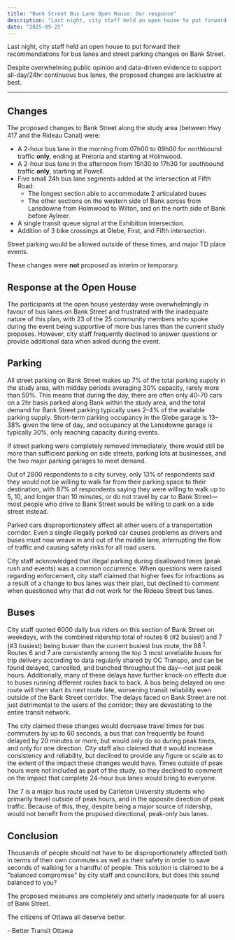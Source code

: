 ```yaml
---
title: "Bank Street Bus Lane Open House: Our response"
description: "Last night, city staff held an open house to put forward their recommendations for bus lanes and street parking changes on Bank Street.\n\nUnfortunately, despite overwhelming public opinion and evidence to support all-day/24hr continuous bus lanes, the proposed changes are lacklustre at best."
date: "2025-09-25"
---
```


Last night, city staff held an open house to put forward their recommendations for bus lanes and street parking changes on Bank Street. 

Despite overwhelming public opinion and data-driven evidence to support all-day/24hr continuous bus lanes, the proposed changes are lacklustre at best.

***

## Changes
The proposed changes to Bank Street along the study area (between Hwy 417 and the Rideau Canal) were:
- A 2-hour bus lane in the morning from 07h00 to 09h00 for northbound traffic **only**, ending at Pretoria and starting at Holmwood. 
- A 2-hour bus lane in the afternoon from 15h30 to 17h30 for southbound traffic **only**, starting at Powell. 
- Five small 24h bus lane segments added at the intersection at Fifth Road:
  - The longest section able to accommodate 2 articulated buses
  - The other sections on the western side of Bank across from Lansdowne from Holmwood to Wilton, and on the north side of Bank before Aylmer.
- A single transit queue signal at the Exhibition intersection.
- Addition of 3 bike crossings at Glebe, First, and Fifth intersection.

Street parking would be allowed outside of these times, and major TD place events. 

These changes were **not** proposed as interim or temporary.

##  Response at the Open House

The participants at the open house yesterday were overwhelmingly in favour of bus lanes on Bank Street and frustrated with the inadequate nature of this plan, with 23 of the 25 community members who spoke during the event being supportive of more bus lanes than the current study proposes. However, city staff frequently declined to answer questions or provide additional data when asked during the event. 

## Parking
All street parking on Bank Street makes up 7% of the total parking supply in the study area, with midday periods averaging 30% capacity, rarely more than 50%. This means that during the day, there are often only 40–70 cars on a 2hr basis parked along Bank within the study area, and the total demand for Bank Street parking typically uses 2–4% of the available parking supply. Short-term parking occupancy in the Glebe garage is 13–38% given the time of day, and occupancy at the Lansdowne garage is typically 30%, only reaching capacity during events. 

If street parking were completely removed immediately, there would still be more than sufficient parking on side streets, parking lots at businesses, and the two major parking garages to meet demand. 

Out of 2800 respondents to a city survey, only 13% of respondents said they would not be willing to walk far from their parking space to their destination, with 87% of respondents saying they were willing to walk up to 5, 10, and longer than 10 minutes, or do not travel by car to Bank Street—most people who drive to Bank Street would be willing to park on a side street instead. 

Parked cars disproportionately affect all other users of a transportation corridor. Even a single illegally parked car causes problems as drivers and buses must now weave in and out of the middle lane, interrupting the flow of traffic and causing safety risks for all road users. 

City staff acknowledged that illegal parking during disallowed times (peak rush and events) was a common occurrence. When questions were raised regarding enforcement, city staff claimed that higher fees for infractions as a result of a change to bus lanes was their plan, but declined to comment when questioned why that did not work for the Rideau Street bus lanes.

## Buses
City staff quoted 6000 daily bus riders on this section of Bank Street on weekdays, with the combined ridership total of routes 6 (#2 busiest) and 7 (#3 busiest) being busier than the current busiest bus route, the 88 <sup>[1](https://drive.google.com/file/d/1JSQU7QUkv1oby3assZZZlwIeqZwXQHm6/view)</sup>. Routes 6 and 7 are consistently among the top 3 most unreliable buses for trip delivery according to data regularly shared by OC Transpo, and can be found delayed, cancelled, and bunched throughout the day—not just peak hours. Additionally, many of these delays have further knock-on effects due to buses running different routes back to back. A bus being delayed on one route will then start its next route late, worsening transit reliability even outside of the Bank Street corridor. The delays faced on Bank Street are not just detrimental to the users of the corridor; they are devastating to the entire transit network.

The city claimed these changes would decrease travel times for bus commuters by up to 60 seconds, a bus that can frequently be found delayed by 20 minutes or more, but would only do so during peak times, and only for one direction. City staff also claimed that it would increase consistency and reliability, but declined to provide any figure or scale as to the extent of the impact these changes would have. Times outside of peak hours were not included as part of the study, so they declined to comment on the impact that complete 24-hour bus lanes would bring to everyone.

The 7 is a major bus route used by Carleton University students who primarily travel outside of peak hours, and in the opposite direction of peak traffic. Because of this, they, despite being a major source of ridership, would not benefit from the proposed directional, peak-only bus lanes.

## Conclusion
Thousands of people should not have to be disproportionately affected both in terms of their own commutes as well as their safety in order to save seconds of walking for a handful of people. This solution is claimed to be a "balanced compromise" by city staff and councillors, but does this sound balanced to you?

The proposed measures are completely and utterly inadequate for all users of Bank Street.

The citizens of Ottawa all deserve better. 

\- Better Transit Ottawa